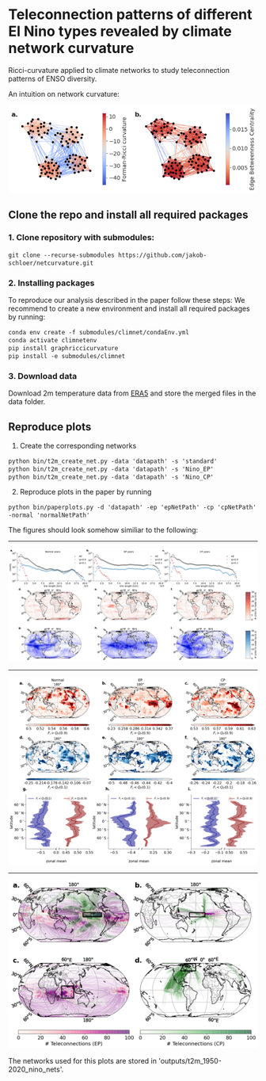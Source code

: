 # Teleconnection patterns of different El Nino types revealed by climate network curvature
Ricci-curvature applied to climate networks to study teleconnection patterns of ENSO diversity.

An intuition on network curvature:

![toymodel](outputs/images/toy_model.png)


## Clone the repo and install all required packages 

### 1. Clone repository with submodules:
```
git clone --recurse-submodules https://github.com/jakob-schloer/netcurvature.git
```

### 2. Installing packages
To reproduce our analysis described in the paper follow these steps:
We recommend to create a new environment and install all required packages by running: 
```
conda env create -f submodules/climnet/condaEnv.yml 
conda activate climnetenv 
pip install graphriccicurvature 
pip install -e submodules/climnet 
```

### 3. Download data
Download 2m temperature data from [ERA5](https://cds.climate.copernicus.eu/cdsapp#!/dataset/reanalysis-era5-pressure-levels?tab=overview) and store the merged files in the data folder.

## Reproduce plots

1. Create the corresponding networks
```
python bin/t2m_create_net.py -data 'datapath' -s 'standard'
python bin/t2m_create_net.py -data 'datapath' -s 'Nino_EP'
python bin/t2m_create_net.py -data 'datapath' -s 'Nino_CP'
```
2. Reproduce plots in the paper by running 
```
python bin/paperplots.py -d 'datapath' -ep 'epNetPath' -cp 'cpNetPath' -normal 'normalNetPath'
```


The figures should look somehow similiar to the following:

***
![fig2](outputs/images/t2m_paperplot_fig2.png)

***
![fig3](outputs/images/t2m_paperplot_fig3.png)

***
![fig4](outputs/images/t2m_paperplot_fig4.png)

The networks used for this plots are stored in 'outputs/t2m_1950-2020_nino_nets'.
